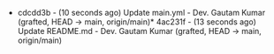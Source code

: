 * cdcdd3b - (10 seconds ago) Update main.yml - Dev. Gautam Kumar (grafted, HEAD -> main, origin/main)* 4ac231f - (13 seconds ago) Update README.md - Dev. Gautam Kumar (grafted, HEAD -> main, origin/main)